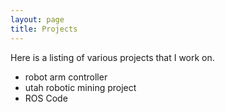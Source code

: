 ```yaml
---
layout: page
title: Projects
---
```

Here is a listing of various projects that I work on.

* robot arm controller
* utah robotic mining project
* ROS Code
